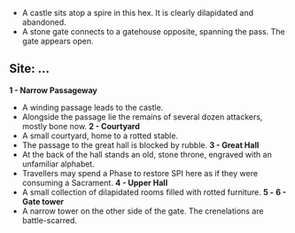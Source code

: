 - A castle sits atop a spire in this hex. It is clearly dilapidated and abandoned.
- A stone gate connects to a gatehouse opposite, spanning the pass. The gate appears open.
## Site: ...
**1 - Narrow Passageway**
- A winding passage leads to the castle.
- Alongside the passage lie the remains of several dozen attackers, mostly bone now.
**2 - Courtyard**
- A small courtyard, home to a rotted stable. 
- The passage to the great hall is blocked by rubble.
**3 - Great Hall** 
- At the back of the hall stands an old, stone throne, engraved with an unfamiliar alphabet. 
- Travellers may spend a Phase to restore SPI here as if they were consuming a Sacrament.
**4 - Upper Hall**
- A small collection of dilapidated rooms filled with rotted furniture.
**5 -**
**6 - Gate tower**
- A narrow tower on the other side of the gate. The crenelations are battle-scarred.